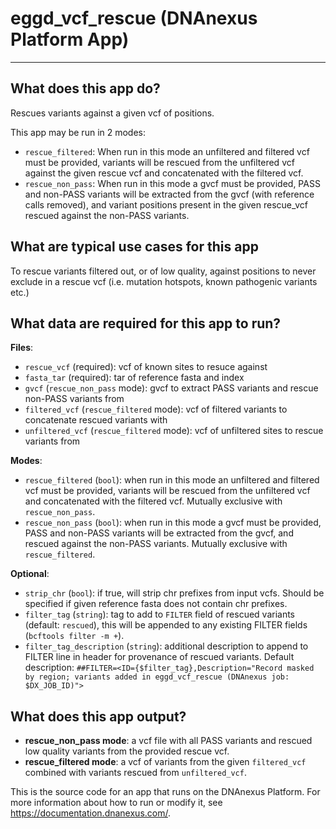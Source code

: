 <!-- dx-header -->
# eggd_vcf_rescue (DNAnexus Platform App)
-----------------------------------------
## What does this app do?

Rescues variants against a given vcf of positions.

This app may be run in 2 modes:

- `rescue_filtered`: When run in this mode an unfiltered and filtered vcf must be provided, variants will be rescued from the unfiltered vcf against the given rescue vcf and concatenated with the filtered vcf.
- `rescue_non_pass`: When run in this mode a gvcf must be provided, PASS and non-PASS variants will be extracted from the gvcf (with reference calls removed), and variant positions present in the given rescue_vcf rescued against the non-PASS variants.


## What are typical use cases for this app
To rescue variants filtered out, or of low quality, against positions to never exclude in a rescue vcf (i.e. mutation hotspots, known pathogenic variants etc.)


## What data are required for this app to run?
**Files**:

- `rescue_vcf` (required): vcf of known sites to resuce against
- `fasta_tar` (required): tar of reference fasta and index
- `gvcf` (`rescue_non_pass` mode): gvcf to extract PASS variants and rescue non-PASS variants from
- `filtered_vcf` (`rescue_filtered` mode): vcf of filtered variants to concatenate rescued variants with
- `unfiltered_vcf` (`rescue_filtered` mode): vcf of unfiltered sites to rescue variants from


**Modes**:

- `rescue_filtered` (`bool`): when run in this mode an unfiltered and filtered vcf must be provided, variants will be rescued from the unfiltered vcf and concatenated with the filtered vcf. Mutually exclusive with `rescue_non_pass`.
- `rescue_non_pass` (`bool`): when run in this mode a gvcf must be provided, PASS and non-PASS variants will be extracted from the gvcf, and rescued against the non-PASS variants. Mutually exclusive with `rescue_filtered`.

**Optional**:

- `strip_chr` (`bool`): if true, will strip chr prefixes from input vcfs. Should be specified if given reference fasta does not contain chr prefixes.
- `filter_tag` (`string`): tag to add to `FILTER` field of rescued variants (default: `rescued`), this will be appended to any existing FILTER fields (`bcftools filter -m +`).
- `filter_tag_description` (`string`): additional description to append to FILTER line in header for provenance of rescued variants. Default description: `##FILTER=<ID={$filter_tag},Description="Record masked by region; variants added in eggd_vcf_rescue (DNAnexus job: $DX_JOB_ID)">`


## What does this app output?

- **rescue_non_pass mode**: a vcf file with all PASS variants and rescued low quality variants from the provided rescue vcf.
- **rescue_filtered mode**: a vcf of variants from the given `filtered_vcf` combined with variants rescued from `unfiltered_vcf`.

This is the source code for an app that runs on the DNAnexus Platform.
For more information about how to run or modify it, see
https://documentation.dnanexus.com/.
